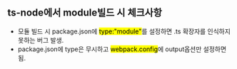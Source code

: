 ## ts-node에서 module빌드 시 체크사항
 - 모듈 빌드 시 package.json에 <mark>type:"module"</mark>를 설정하면 .ts 확장자를 인식하지 못하는 버그 발생.
 - package.json에 type은 무시하고 <mark>webpack.config</mark>에 output옵션만 설정하면됨.